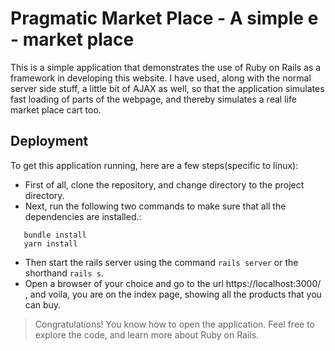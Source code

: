 # Pragmatic Market Place - A simple e - market place

This is a simple application that demonstrates the use of Ruby on Rails as a framework in developing this website. I have used, along with the normal server side stuff, a little bit of AJAX as well, so that the application simulates fast loading of parts of the webpage, and thereby simulates a real life market place cart too.

## Deployment
To get this application running, here are a few steps(specific to linux):
* First of all, clone the repository, and change directory to the project directory.
* Next, run the following two commands to make sure that all the dependencies are installed.:
```
   bundle install
   yarn install
```
* Then start the rails server using the command 
  ```rails server``` 
  or the shorthand 
  ```rails s```.
* Open a browser of your choice and go to the url https://localhost:3000/ , and voila, you are on the index page, showing all the products that you can buy.
> Congratulations! You know how to open the application. Feel free to explore the code, and learn more about Ruby on Rails.

